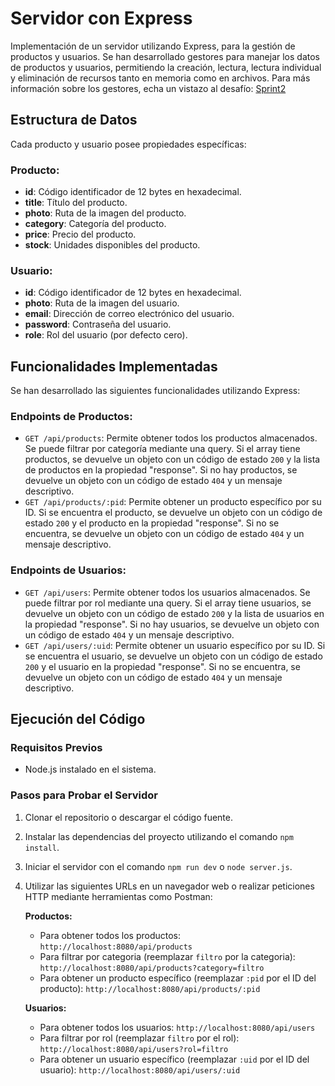 # Servidor con Express

Implementación de un servidor utilizando Express, para la gestión de productos y usuarios. Se han desarrollado gestores para manejar los datos de productos y usuarios, permitiendo la creación, lectura, lectura individual y eliminación de recursos tanto en memoria como en archivos.
Para más información sobre los gestores, echa un vistazo al desafío: [Sprint2](https://github.com/juanp1996/servernode/tree/sprint2)

## Estructura de Datos

Cada producto y usuario posee propiedades específicas:

### Producto:
- **id**: Código identificador de 12 bytes en hexadecimal.
- **title**: Título del producto.
- **photo**: Ruta de la imagen del producto.
- **category**: Categoría del producto.
- **price**: Precio del producto.
- **stock**: Unidades disponibles del producto.

### Usuario:
- **id**: Código identificador de 12 bytes en hexadecimal.
- **photo**: Ruta de la imagen del usuario.
- **email**: Dirección de correo electrónico del usuario.
- **password**: Contraseña del usuario.
- **role**: Rol del usuario (por defecto cero).

## Funcionalidades Implementadas

Se han desarrollado las siguientes funcionalidades utilizando Express:

### Endpoints de Productos:
- `GET /api/products`: Permite obtener todos los productos almacenados. Se puede filtrar por categoría mediante una query. Si el array tiene productos, se devuelve un objeto con un código de estado `200` y la lista de productos en la propiedad "response". Si no hay productos, se devuelve un objeto con un código de estado `404` y un mensaje descriptivo.
- `GET /api/products/:pid`: Permite obtener un producto específico por su ID. Si se encuentra el producto, se devuelve un objeto con un código de estado `200` y el producto en la propiedad "response". Si no se encuentra, se devuelve un objeto con un código de estado `404` y un mensaje descriptivo.

### Endpoints de Usuarios:
- `GET /api/users`: Permite obtener todos los usuarios almacenados. Se puede filtrar por rol mediante una query. Si el array tiene usuarios, se devuelve un objeto con un código de estado `200` y la lista de usuarios en la propiedad "response". Si no hay usuarios, se devuelve un objeto con un código de estado `404` y un mensaje descriptivo.
- `GET /api/users/:uid`: Permite obtener un usuario específico por su ID. Si se encuentra el usuario, se devuelve un objeto con un código de estado `200` y el usuario en la propiedad "response". Si no se encuentra, se devuelve un objeto con un código de estado `404` y un mensaje descriptivo.

## Ejecución del Código

### Requisitos Previos
- Node.js instalado en el sistema.

### Pasos para Probar el Servidor
1. Clonar el repositorio o descargar el código fuente.
2. Instalar las dependencias del proyecto utilizando el comando `npm install`.
3. Iniciar el servidor con el comando `npm run dev` o `node server.js`.
4. Utilizar las siguientes URLs en un navegador web o realizar peticiones HTTP mediante herramientas como Postman:

   **Productos:**
   - Para obtener todos los productos: `http://localhost:8080/api/products`
   - Para filtrar por categoria (reemplazar `filtro` por la categoria): `http://localhost:8080/api/products?category=filtro`
   - Para obtener un producto específico (reemplazar `:pid` por el ID del producto): `http://localhost:8080/api/products/:pid`
     
    **Usuarios:**
   - Para obtener todos los usuarios: `http://localhost:8080/api/users`
   - Para filtrar por rol (reemplazar `filtro` por el rol): `http://localhost:8080/api/users?rol=filtro`
   - Para obtener un usuario específico (reemplazar `:uid` por el ID del usuario): `http://localhost:8080/api/users/:uid`
